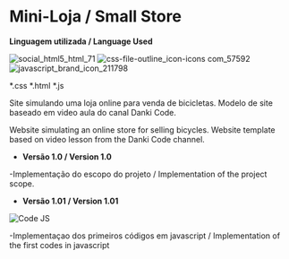 # Mini-Loja / Small Store

__Linguagem utilizada / Language Used__


![social_html5_html_71](https://user-images.githubusercontent.com/120213605/220456302-6c568953-d5f6-47a8-b102-ab97e59aa62c.png) ![css-file-outline_icon-icons com_57592](https://user-images.githubusercontent.com/120213605/220456298-6ebbf83f-82ca-4247-8d69-7eeb05abf0cc.png) ![javascript_brand_icon_211798](https://user-images.githubusercontent.com/120213605/220456301-bacea174-0399-4b4a-acaa-a02b0c85d6c2.png)

*.css *.html *.js

Site simulando uma loja online para venda de bicicletas. Modelo de site baseado em video aula do canal Danki Code.

Website simulating an online store for selling bicycles. Website template based on video lesson from the Danki Code channel.

* __Versão 1.0 / Version 1.0__

-Implementação do escopo do projeto / Implementation of the project scope.

* __Versão 1.01 / Version 1.01__

![Code JS](https://user-images.githubusercontent.com/120213605/220422524-eb2fffbb-797a-48da-82fe-85a1b9a857c8.png)

-Implementaçao dos primeiros códigos em javascript / Implementation of the first codes in javascript
